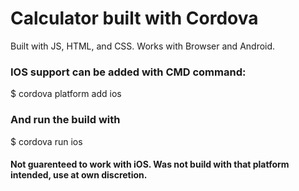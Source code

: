 <h1>Calculator built with Cordova</h1>

Built with JS, HTML, and CSS.  Works with Browser and Android.

<h3> IOS support can be added with CMD command: </h3>
  $ cordova platform add ios
<h3> And run the build with </h3>
  $ cordova run ios
  
<h4> Not guarenteed to work with iOS.  Was not build with that platform intended, use at own discretion. </h4>
